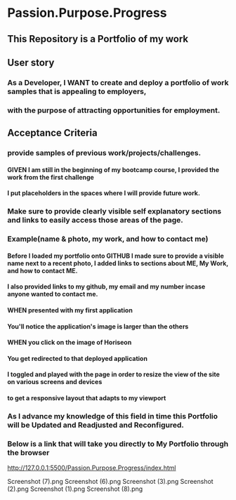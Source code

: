 # Passion.Purpose.Progress
## This Repository is a Portfolio of my work

## User story

### As a Developer, I WANT to create and deploy a portfolio of work samples that is appealing to employers,
### with the purpose of attracting opportunities for employment. 


## Acceptance Criteria

### provide samples of previous work/projects/challenges.

#### GIVEN I am still in the beginning of my bootcamp course, I provided the work from the first challenge
#### I put placeholders in the spaces where I will provide future work.

### Make sure to provide clearly visible self explanatory sections and links to easily access those areas of the page. 
### Example(name & photo, my work, and how to contact me)

#### Before I loaded my portfolio onto GITHUB I made sure to provide a visible name next to a recent photo, I added links to sections about ME, My Work, and how to contact ME.
#### I also provided links to my github, my email and my number incase anyone wanted to contact me.
#### WHEN presented with my first application
#### You'll notice the application's image is larger than the others
#### WHEN you click on the image of Horiseon
#### You get redirected to that deployed application
#### I toggled and played with the page in order to resize the view of the site on various screens and devices
#### to get a responsive layout that adapts to my viewport

### As I advance my knowledge of this field in time this Portfolio will be Updated and Readjusted and Reconfigured.

### Below is a link that will take you directly to My Portfolio through the browser 

http://127.0.0.1:5500/Passion.Purpose.Progress/index.html

 

Screenshot (7).png 
Screenshot (6).png 
Screenshot (3).png 
Screenshot (2).png
Screenshot (1).png 
Screenshot (8).png